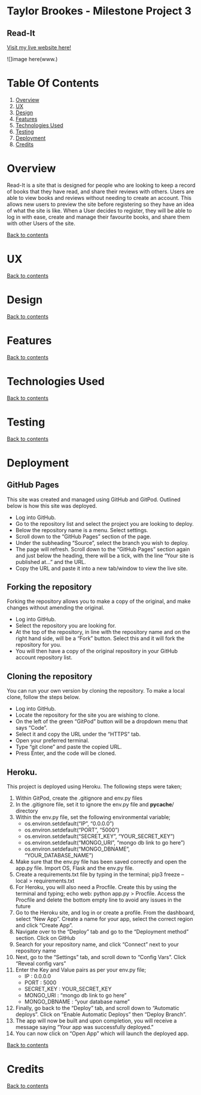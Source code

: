 # Taylor Brookes - Milestone Project 3
## Read-It

[Visit my live website here!](https://read-it-ms3.herokuapp.com/)

![]image here(www.)

# Table Of Contents

1. [Overview](#overview)
2. [UX](#ux)
3. [Design](#design)
4. [Features](#features)
5. [Technologies Used](#technologies-used)
6. [Testing](#testing)
7. [Deployment](#deployment)
8. [Credits](#credits)

# Overview

Read-It is a site that is designed for people who are looking to keep a record of books that they have read, and share their reviews with others. 
Users are able to view books and reviews without needing to create an account. This allows new users to preview the site before registering so they have an idea of what the site is like. 
When a User decides to register, they will be able to log in with ease, create and manage their favourite books, and share them with other Users of the site. 

[Back to contents](#table-of-contents)

# UX

[Back to contents](#table-of-contents)

# Design

[Back to contents](#table-of-contents)

# Features

[Back to contents](#table-of-contents)

# Technologies Used

[Back to contents](#table-of-contents)

# Testing

[Back to contents](#table-of-contents)

# Deployment

## GitHub Pages

This site was created and managed using GitHub and GitPod. Outlined below is how this site was deployed.

-	Log into GitHub.
-	Go to the repository list and select the project you are looking to deploy.
-	Below the repository name is a menu. Select settings.
-	Scroll down to the “GitHub Pages” section of the page.
-	Under the subheading “Source”, select the branch you wish to deploy.
-	The page will refresh. Scroll down to the “GitHub Pages” section again and just below the heading, there will be a tick, with the line “Your site is published at…” and the URL.
-	Copy the URL and paste it into a new tab/window to view the live site.

## Forking the repository

Forking the repository allows you to make a copy of the original, and make changes without amending the original. 

-	Log into GitHub.
-	Select the repository you are looking for.
-	At the top of the repository, in line with the repository name and on the right hand side, will be a “Fork” button. Select this and it will fork the repository for you.
-	You will then have a copy of the original repository in your GitHub account repository list.

## Cloning the repository

You can run your own version by cloning the repository. To make a local clone, follow the steps below.

-	Log into GitHub.
-	Locate the repository for the site you are wishing to clone.
-	On the left of the green “GitPod” button will be a dropdown menu that says “Code”.
-	Select it and copy the URL under the “HTTPS” tab.
-	Open your preferred terminal. 
-	Type “git clone” and paste the copied URL.
-	Press Enter, and the code will be cloned. 

## Heroku.

This project is deployed using Heroku. The following steps were taken;

1.	Within GitPod, create the .gitignore and env.py files
2.	In the .gitignore file, set it to ignore the env.py file and __pycache__/ directory
3.	Within the env.py file, set the following environmental variable;
    - os.environ.setdefault(“IP”, “0.0.0.0”)
    - os.environ.setdefault(“PORT”, “5000”)
    - os.environ.setdefault(“SECRET_KEY”, “YOUR_SECRET_KEY”)
    - os.environ.setdefault(“MONGO_URI”, “mongo db link to go here”)
    - os.environ.setdefault(“MONGO_DBNAME”, “YOUR_DATABASE_NAME”)
4.	Make sure that the env.py file has been saved correctly and open the app.py file. Import OS, Flask and the env.py file.
5.	Create a requirements.txt file by typing in the terminal; pip3 freeze –local > requirements.txt
6.	For Heroku, you will also need a Procfile. Create this by using the terminal and typing; echo web: python app.py > Procfile. Access the Procfile and delete the bottom empty line to avoid any issues in the future
7.	Go to the Heroku site, and log in or create a profile. From the dashboard, select “New App”. Create a name for your app, select the correct region and click “Create App”.
8.	Navigate over to the “Deploy” tab and go to the “Deployment method” section. Click on GitHub
9.	Search for your repository name, and click “Connect” next to your repository name
10.	Next, go to the “Settings” tab, and scroll down to “Config Vars”. Click “Reveal config vars” 
11.	Enter the Key and Value pairs as per your env.py file;
    - IP : 0.0.0.0
    - PORT : 5000
    - SECRET_KEY : YOUR_SECRET_KEY
    - MONGO_URI : “mongo db link to go here”
    - MONGO_DBNAME : “your database name”
12.	Finally, go back to the “Deploy” tab, and scroll down to “Automatic deploys”. Click on “Enable Automatic Deploys” then “Deploy Branch”. 
13.	The app will now be built and upon completion, you will receive a message saying “Your app was successfully deployed.” 
14. You can now click on “Open App” which will launch the deployed app.

[Back to contents](#table-of-contents)

# Credits

[Back to contents](#table-of-contents)